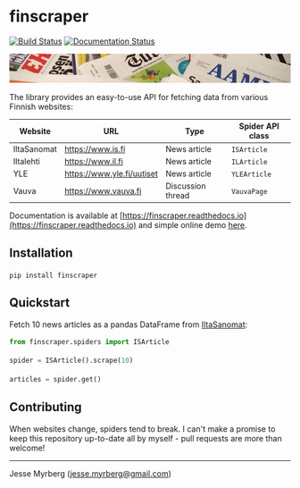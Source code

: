 # finscraper

[![Build Status](https://travis-ci.com/jmyrberg/finscraper.svg?branch=master)](https://travis-ci.com/jmyrberg/finscraper) [![Documentation Status](https://readthedocs.org/projects/finscraper/badge/?version=latest)](https://finscraper.readthedocs.io/en/latest/?badge=latest)

![finscraper cover](https://github.com/jmyrberg/finscraper/blob/master/docs/cover.jpg?raw=true)

The library provides an easy-to-use API for fetching data from various Finnish websites:

| Website     | URL                        | Type              | Spider API class |
| ----------- | -------------------------- | ----------------- | ---------------- |
| IltaSanomat | https://www.is.fi          | News article      | `ISArticle`      |
| Iltalehti   | https://www.il.fi          | News article      | `ILArticle`      |
| YLE         | https://www.yle.fi/uutiset | News article      | `YLEArticle`     |
| Vauva       | https://www.vauva.fi       | Discussion thread | `VauvaPage`      |

Documentation is available at [https://finscraper.readthedocs.io](https://finscraper.readthedocs.io) and simple online demo [here](https://storage.googleapis.com/jmyrberg/index.html#/demo-projects/finscraper).


## Installation

`pip install finscraper`


## Quickstart

Fetch 10 news articles as a pandas DataFrame from [IltaSanomat](https://is.fi):

```python
from finscraper.spiders import ISArticle

spider = ISArticle().scrape(10)

articles = spider.get()
```

## Contributing

When websites change, spiders tend to break. I can't make a promise to keep this
repository up-to-date all by myself - pull requests are more than welcome!


---

Jesse Myrberg (jesse.myrberg@gmail.com)
